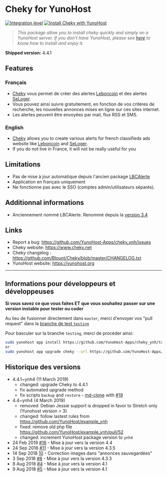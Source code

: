 # Cheky for YunoHost

[![Integration level](https://dash.yunohost.org/integration/cheky.svg)](https://ci-apps.yunohost.org/jenkins/job/cheky%20%28Community%29/lastBuild/consoleFull)
[![Install Cheky with YunoHost](https://install-app.yunohost.org/install-with-yunohost.png)](https://install-app.yunohost.org/?app=cheky)

> *This package allow you to install cheky quickly and simply on a YunoHost server.
If you don't have YunoHost, please see [here](https://yunohost.org/#/install) to know how to install and enjoy it.*

**Shipped version:** 4.4.1

## Features

### Français

* [Cheky](https://www.cheky.net) vous permet de créer des alertes [Leboncoin](http://leboncoin.fr/) et des alertes [SeLoger](http://www.seloger.com/).
* Vous pouvez ainsi suivre gratuitement, en fonction de vos critères de recherche, les nouvelles annonces mises en ligne sur ces sites internet.
* Les alertes peuvent être envoyées par mail, flux RSS et SMS.

### English

* [Cheky](https://www.cheky.net) allows you to create various alerts for french classifieds ads website like [Leboncoin](http://leboncoin.fr/) and [SeLoger](http://www.seloger.com/).
* If you do not live in France, it will not be really useful for you

## Limitations

* Pas de mise à jour automatique depuis l'ancien package [LBCAlerte](https://github.com/YunoHost-Apps/LBCAlerte_ynh)
* Application en français uniquement
* Ne fonctionne pas avec le SSO (comptes admin/utilisateurs séparés).

## Additionnal informations

* Anciennement nommé LBCAlerte. Renommé depuis la [version 3.4](https://www.cheky.net/changelog#v3_4)

## Links

* Report a bug: https://github.com/YunoHost-Apps/cheky_ynh/issues
* Cheky website: https://www.cheky.net
* Cheky changelog : https://github.com/Blount/Cheky/blob/master/CHANGELOG.txt
* YunoHost website: https://yunohost.org

---

## Informations pour développeurs et développeuses

**Si vous savez ce que vous faites ET que vous souhaitez passer sur une version instable pour tester ou coder**

Au lieu de fusionner directement dans `master`, merci d'envoyer vos "pull request" dans la [branche de test `testing`](https://github.com/YunoHost-Apps/cheky_ynh/tree/testing)

Pour basculer sur la branche `testing`, merci de procéder ainsi:

```bash
sudo yunohost app install https://github.com/YunoHost-Apps/cheky_ynh/tree/testing --debug
or
sudo yunohost app upgrade cheky --url https://github.com/YunoHost-Apps/cheky_ynh/tree/testing --debug
```

## Historique des versions

* 4.4.1~ynh4 (11 March 2019)
  * changed: upgrade Cheky to 4.4.1
  * fix automated upgrade method
  * fix scripts `backup` and `restore` - [md-clone](https://github.com/md-clone) with [#19](https://github.com/YunoHost-Apps/cheky_ynh/pull/19)
* 4.4~ynh4 (4 March 2019)
  * removed: Debian Jessie support is dropped in favor to Stretch only (Yunohost version > 3)
  * changed: follow lastest rules from <https://github.com/YunoHost/example_ynh>
  * fixed: remove old php file <https://github.com/YunoHost/example_ynh/pull/52>
  * changed: increment YunoHost package version to `ynh4`
* 24 Feb 2019 [#16](https://github.com/YunoHost-Apps/cheky_ynh/pull/16) - Mise à jour vers la version 4.4
* 24 Sep 2018 [#11](https://github.com/YunoHost-Apps/cheky_ynh/pull/11) - Mise à jour vers la version 4.3.5
* 14 Sep 2018 [10](https://github.com/YunoHost-Apps/cheky_ynh/pull/10) - Correction images dans "annonces sauvegardées"
* 3 Sep 2018 [#8](https://github.com/YunoHost-Apps/cheky_ynh/pull/8) - Mise à jour vers la version 4.3.3
* 8 Aug 2018 [#4](https://github.com/YunoHost-Apps/cheky_ynh/pull/4) - Mise à jour vers la version 4.1
* 9 Aug 2018 [#5](https://github.com/YunoHost-Apps/cheky_ynh/pull/5) - Mise à jour vers la version 4.1
